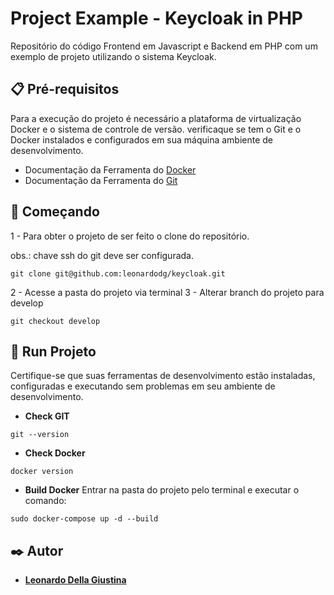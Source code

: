 # Project Example - Keycloak in PHP
Repositório do código Frontend em Javascript e Backend em PHP com um exemplo de projeto utilizando o sistema Keycloak.


## 📋 Pré-requisitos
Para a execução do projeto é necessário a plataforma de virtualização Docker e o sistema de controle de versão. verificaque se tem o Git e o Docker instalados e configurados em sua máquina ambiente de desenvolvimento. 

- Documentação da Ferramenta do [Docker](https://docs.docker.com/)
- Documentação da Ferramenta do [Git](https://git-scm.com/doc)


## 🚀 Começando

1 - Para obter o projeto de ser feito o clone do repositório.

obs.: chave ssh do git deve ser configurada.

```
git clone git@github.com:leonardodg/keycloak.git
```

2 - Acesse a pasta do projeto via terminal
3 - Alterar branch do projeto para develop

```
git checkout develop
```

## 🔧 Run Projeto

Certifique-se que suas ferramentas de desenvolvimento estão instaladas, configuradas e executando sem problemas em seu ambiente de desenvolvimento.

- **Check GIT**
```
git --version
```

- **Check Docker**
```
docker version
```

- **Build Docker**
Entrar na pasta do projeto pelo terminal e executar o comando:
```
sudo docker-compose up -d --build
```


## ✒️ Autor
* [**Leonardo Della Giustina**](https://github.com/leonardodg)